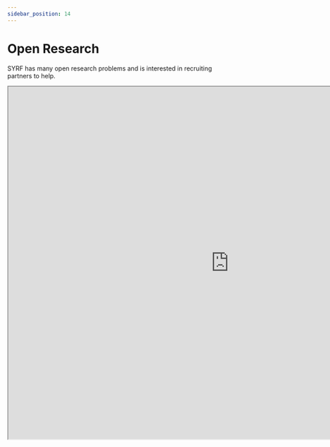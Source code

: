 ```yaml
---
sidebar_position: 14
---
```


# Open Research

<script async defer data-website-id="d9c6bc6c-4456-4d65-ac9a-cd8a579d76e4" src="https://analytics.syrf.io/umami.js"></script>

SYRF has many open research problems and is interested in recruiting partners to help.

<iframe width="1000" height="800" src='https://docs.google.com/spreadsheets/d/1z8BeIdkwlA_vDgYxCTBH7Gir5MIDM98eLgxQGFufC9w/edit?usp=sharing'></iframe>